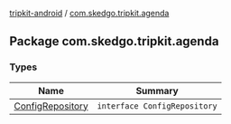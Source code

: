 [tripkit-android](../index.md) / [com.skedgo.tripkit.agenda](./index.md)

## Package com.skedgo.tripkit.agenda

### Types

| Name | Summary |
|---|---|
| [ConfigRepository](-config-repository/index.md) | `interface ConfigRepository` |
